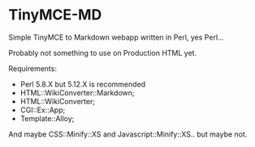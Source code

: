 TinyMCE-MD
==========

Simple TinyMCE to Markdown webapp written in Perl, yes Perl...

Probably not something to use on Production HTML yet.

Requirements:
* Perl 5.8.X but 5.12.X is recommended
* HTML::WikiConverter::Markdown;
* HTML::WikiConverter;
* CGI::Ex::App;
* Template::Alloy;

And maybe CSS::Minify::XS and Javascript::Minify::XS.. but maybe not.
